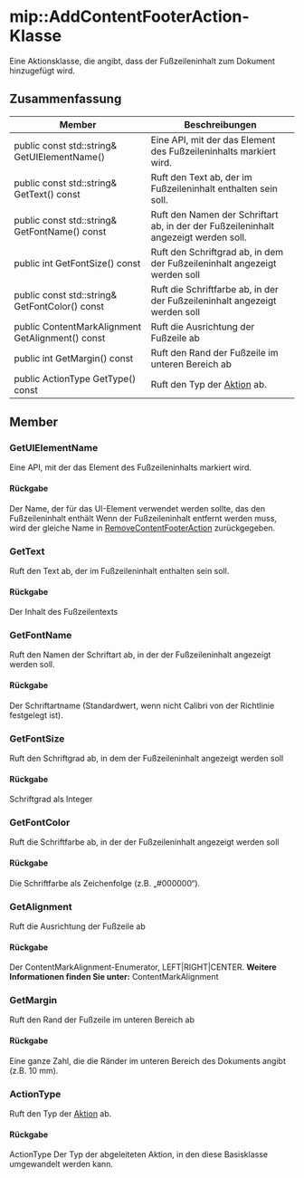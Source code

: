 # <a name="class-mipaddcontentfooteraction"></a>mip::AddContentFooterAction-Klasse 
Eine Aktionsklasse, die angibt, dass der Fußzeileninhalt zum Dokument hinzugefügt wird.
  
## <a name="summary"></a>Zusammenfassung
 Member                        | Beschreibungen                                
--------------------------------|---------------------------------------------
public const std::string& GetUIElementName()  |  Eine API, mit der das Element des Fußzeileninhalts markiert wird.
public const std::string& GetText() const  |  Ruft den Text ab, der im Fußzeileninhalt enthalten sein soll.
public const std::string& GetFontName() const  |  Ruft den Namen der Schriftart ab, in der der Fußzeileninhalt angezeigt werden soll.
public int GetFontSize() const  |  Ruft den Schriftgrad ab, in dem der Fußzeileninhalt angezeigt werden soll
public const std::string& GetFontColor() const  |  Ruft die Schriftfarbe ab, in der der Fußzeileninhalt angezeigt werden soll
public ContentMarkAlignment GetAlignment() const  |  Ruft die Ausrichtung der Fußzeile ab
public int GetMargin() const  |  Ruft den Rand der Fußzeile im unteren Bereich ab
public ActionType GetType() const  |  Ruft den Typ der [Aktion](#classmip_1_1_action) ab.
  
## <a name="members"></a>Member
  
### <a name="getuielementname"></a>GetUIElementName
Eine API, mit der das Element des Fußzeileninhalts markiert wird.
  
#### <a name="returns"></a>Rückgabe
Der Name, der für das UI-Element verwendet werden sollte, das den Fußzeileninhalt enthält Wenn der Fußzeileninhalt entfernt werden muss, wird der gleiche Name in [RemoveContentFooterAction](#classmip_1_1_remove_content_footer_action) zurückgegeben.
  
### <a name="gettext"></a>GetText
Ruft den Text ab, der im Fußzeileninhalt enthalten sein soll.
  
#### <a name="returns"></a>Rückgabe
Der Inhalt des Fußzeilentexts
  
### <a name="getfontname"></a>GetFontName
Ruft den Namen der Schriftart ab, in der der Fußzeileninhalt angezeigt werden soll.
  
#### <a name="returns"></a>Rückgabe
Der Schriftartname (Standardwert, wenn nicht Calibri von der Richtlinie festgelegt ist).
  
### <a name="getfontsize"></a>GetFontSize
Ruft den Schriftgrad ab, in dem der Fußzeileninhalt angezeigt werden soll
  
#### <a name="returns"></a>Rückgabe
Schriftgrad als Integer
  
### <a name="getfontcolor"></a>GetFontColor
Ruft die Schriftfarbe ab, in der der Fußzeileninhalt angezeigt werden soll
  
#### <a name="returns"></a>Rückgabe
Die Schriftfarbe als Zeichenfolge (z.B. „#000000“).
  
### <a name="getalignment"></a>GetAlignment
Ruft die Ausrichtung der Fußzeile ab
  
#### <a name="returns"></a>Rückgabe
Der ContentMarkAlignment-Enumerator, LEFT|RIGHT|CENTER. 
**Weitere Informationen finden Sie unter:** ContentMarkAlignment
  
### <a name="getmargin"></a>GetMargin
Ruft den Rand der Fußzeile im unteren Bereich ab
  
#### <a name="returns"></a>Rückgabe
Eine ganze Zahl, die die Ränder im unteren Bereich des Dokuments angibt (z.B. 10 mm).
  
### <a name="actiontype"></a>ActionType
Ruft den Typ der [Aktion](#classmip_1_1_action) ab.
  
#### <a name="returns"></a>Rückgabe
ActionType Der Typ der abgeleiteten Aktion, in den diese Basisklasse umgewandelt werden kann.